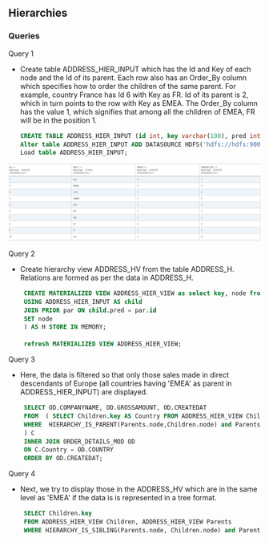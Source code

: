 ## Hierarchies

### Queries

Query 1
- Create table ADDRESS_HIER_INPUT which has the Id and Key of each node and the Id of its parent. Each row also has an Order_By column which specifies how to order the children of the same parent. For example, country France has Id 6 with Key as FR. Id of its parent is 2, which in turn points to the row with Key as EMEA. The Order_By column has the value 1, which signifies that among all the children of EMEA, FR will be in the position 1.  
    ```sql
    CREATE TABLE ADDRESS_HIER_INPUT (id int, key varchar(100), pred int, order_by int) store in memory;
    Alter table ADDRESS_HIER_INPUT ADD DATASOURCE HDFS('hdfs://hdfs:9000/user/vora/address_hierarchy.csv');
    Load table ADDRESS_HIER_INPUT; 
    ```
    
 ![Alt text](./images/image3.PNG "Optional title")


Query 2
- Create hierarchy view ADDRESS_HV from the table ADDRESS_H. Relations are formed as per the data in ADDRESS_H.
   ```sql
    CREATE MATERIALIZED VIEW ADDRESS_HIER_VIEW as select key, node from hierarchy (
    USING ADDRESS_HIER_INPUT AS child
    JOIN PRIOR par ON child.pred = par.id
    SET node
    ) AS H STORE IN MEMORY;
    
    refresh MATERIALIZED VIEW ADDRESS_HIER_VIEW;
    ```

Query 3
- Here, the data is filtered so that only those sales made in direct descendants of Europe (all countries having 'EMEA' as parent in ADDRESS_HIER_INPUT) are displayed.

   ```sql
    SELECT OD.COMPANYNAME, OD.GROSSAMOUNT, OD.CREATEDAT
    FROM  ( SELECT Children.key AS Country FROM ADDRESS_HIER_VIEW Children , ADDRESS_HIER_VIEW Parents 
    WHERE  HIERARCHY_IS_PARENT(Parents.node,Children.node) and Parents.key = 'EMEA'
    ) C
    INNER JOIN ORDER_DETAILS_MOD OD
    ON C.Country = OD.COUNTRY
    ORDER BY OD.CREATEDAT;    	
    ```
    
Query 4
- Next, we try to display those in the ADDRESS_HV which are in the same level as 'EMEA' if the data is is represented in a tree format.

   ```sql
    SELECT Children.key
    FROM ADDRESS_HIER_VIEW Children, ADDRESS_HIER_VIEW Parents
    WHERE HIERARCHY_IS_SIBLING(Parents.node, Children.node) and Parents.key='EMEA';
    ```
